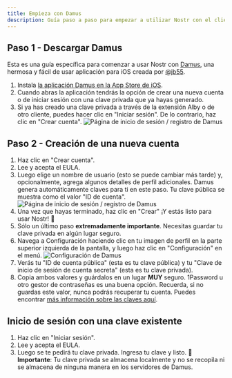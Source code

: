 ```yaml
---
title: Empieza con Damus
description: Guía paso a paso para empezar a utilizar Nostr con el cliente Damus para iOS.
---
```


## Paso 1 - Descargar Damus

Esta es una guía específica para comenzar a usar Nostr con [Damus](https://damus.io/), una hermosa y fácil de usar aplicación para iOS creada por [@jb55](https://snort.social/p/npub1xtscya34g58tk0z605fvr788k263gsu6cy9x0mhnm87echrgufzsevkk5s).

1. Instala [la aplicación Damus en la App Store de iOS](https://apps.apple.com/app/damus/id1628663131).
2. Cuando abras la aplicación tendrás la opción de crear una nueva cuenta o de iniciar sesión con una clave privada que ya hayas generado.
3. Si ya has creado una clave privada a través de la extensión Alby o de otro cliente, puedes hacer clic en "Iniciar sesión". De lo contrario, haz clic en "Crear cuenta".
   ![Página de inicio de sesión / registro de Damus](/images/damus-login.webp)

## Paso 2 - Creación de una nueva cuenta

1. Haz clic en "Crear cuenta".
2. Lee y acepta el EULA.
3. Luego elige un nombre de usuario (esto se puede cambiar más tarde) y, opcionalmente, agrega algunos detalles de perfil adicionales. Damus genera automáticamente claves para ti en este paso. Tu clave pública se muestra como el valor "ID de cuenta". ![Página de inicio de sesión / registro de Damus](/images/damus-signup.webp)
4. Una vez que hayas terminado, haz clic en "Crear" ¡Y estás listo para usar Nostr! 🤙
5. Sólo un último paso **extremadamente importante**. Necesitas guardar tu clave privada en algún lugar seguro.
6. Navega a Configuración haciendo clic en tu imagen de perfil en la parte superior izquierda de la pantalla, y luego haz clic en "Configuración" en el menú. ![Configuración de Damus](/images/damus-settings.webp)
7. Verás tu "ID de cuenta pública" (esta es tu clave pública) y tu "Clave de inicio de sesión de cuenta secreta" (esta es tu clave privada).
8. Copia ambos valores y guárdalos en un lugar **MUY** seguro. 1Password u otro gestor de contraseñas es una buena opción. Recuerda, si no guardas este valor, nunca podrás recuperar tu cuenta. Puedes encontrar [más información sobre las claves aquí](/es/get-started#entendiendo-llaves).

## Inicio de sesión con una clave existente

1. Haz clic en "Iniciar sesión".
2. Lee y acepta el EULA.
3. Luego se te pedirá tu clave privada. Ingresa tu clave y listo. 🤙 **Importante**: Tu clave privada se almacena localmente y no se recopila ni se almacena de ninguna manera en los servidores de Damus.
